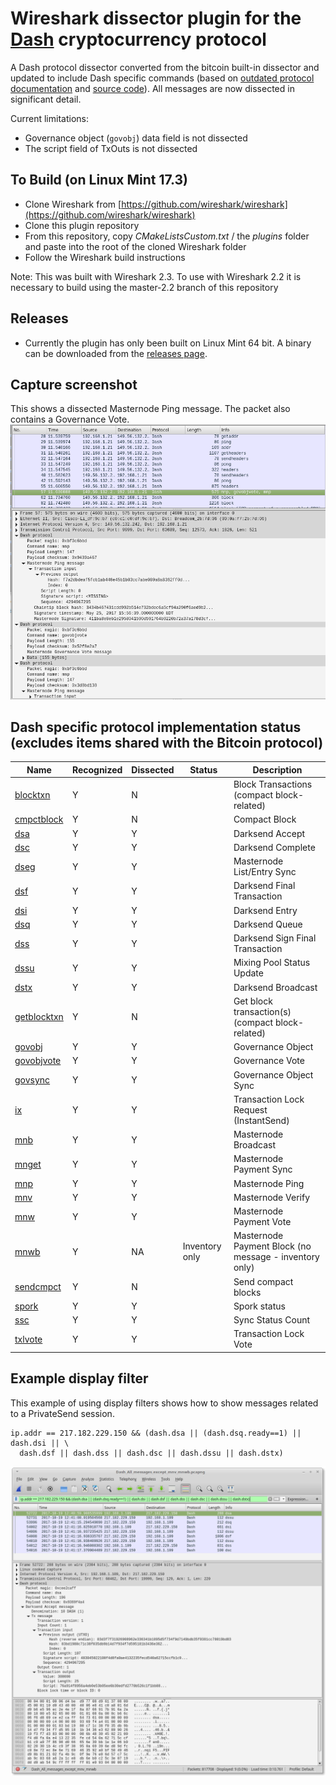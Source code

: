 # Wireshark dissector plugin for the [Dash](https://www.dash.org/) cryptocurrency protocol
A Dash protocol dissector converted from the bitcoin built-in dissector and updated to include Dash specific commands (based on [outdated protocol documentation](https://github.com/dashpay/dash/blob/v0.12.2.x/dash-docs/protocol-documentation.md) and [source code](https://github.com/dashpay/dash/blob/master/src/protocol.cpp)). All messages are now dissected in significant detail.

Current limitations:
 - Governance object (`govobj`) data field is not dissected
 - The script field of TxOuts is not dissected

## To Build (on Linux Mint 17.3)
 - Clone Wireshark from [https://github.com/wireshark/wireshark](https://github.com/wireshark/wireshark)
 - Clone this plugin repository
 - From this repository, copy *CMakeListsCustom.txt* / the *plugins* folder and paste into the root of the cloned Wireshark folder
 - Follow the Wireshark build instructions

Note: This was built with Wireshark 2.3.  To use with Wireshark 2.2 it is necessary to build using the master-2.2 branch of this repository

## Releases
 - Currently the plugin has only been built on Linux Mint 64 bit.  A binary can be downloaded from the [releases page](https://github.com/thephez/wireshark-plugin-dash/releases/latest).

## Capture screenshot
This shows a dissected Masternode Ping message. The packet also contains a Governance Vote.
![](plugins/dash/wireshark-dash-dissection.png)

## Dash specific protocol implementation status (excludes items shared with the Bitcoin protocol)
Name | Recognized | Dissected | Status | Description
--- | --- | --- | --- | ---
[blocktxn](https://dash-docs.github.io/en/developer-reference#blocktxn) | Y | N | | Block Transactions (compact block-related)
[cmpctblock](https://dash-docs.github.io/en/developer-reference#cmpctblock) | Y | N | | Compact Block
[dsa](https://github.com/dashpay/dash/blob/master/dash-docs/protocol-documentation.md#dsaccept---dsa) | Y | Y |  | Darksend Accept
[dsc](https://github.com/dashpay/dash/blob/master/dash-docs/protocol-documentation.md#dscomplete---dsc) | Y | Y |  | Darksend Complete
[dseg](https://github.com/dashpay/dash/blob/master/dash-docs/protocol-documentation.md#dseg---dseg) | Y | Y |  | Masternode List/Entry Sync
[dsf](https://github.com/dashpay/dash/blob/master/dash-docs/protocol-documentation.md#dsfinaltx---dsf) | Y | Y |  | Darksend Final Transaction
[dsi](https://github.com/dashpay/dash/blob/master/dash-docs/protocol-documentation.md#dsvin---dsi) | Y | Y |  | Darksend Entry
[dsq](https://github.com/dashpay/dash/blob/master/dash-docs/protocol-documentation.md#dsqueue---dsq) | Y | Y |  | Darksend Queue
[dss](https://github.com/dashpay/dash/blob/master/dash-docs/protocol-documentation.md) | Y | Y |  | Darksend Sign Final Transaction
[dssu](https://github.com/dashpay/dash/blob/master/dash-docs/protocol-documentation.md#dsstatusupdate---dssu) | Y | Y |  | Mixing Pool Status Update
[dstx](https://github.com/dashpay/dash/blob/master/dash-docs/protocol-documentation.md#dstx---dstx) | Y | Y |  | Darksend Broadcast
[getblocktxn](https://dash-docs.github.io/en/developer-reference#getblocktxn) | Y | N | | Get block transaction(s) (compact block-related)
[govobj](https://github.com/dashpay/dash/blob/master/dash-docs/protocol-documentation.md#mngovernanceobject---govobj) | Y | Y |  | Governance Object
[govobjvote](https://github.com/dashpay/dash/blob/master/dash-docs/protocol-documentation.md#mngovernanceobjectvote---govobjvote) | Y | Y |  | Governance Vote
[govsync](https://github.com/dashpay/dash/blob/master/dash-docs/protocol-documentation.md#mngovernancesync---govsync) | Y | Y |  | Governance Object Sync
[ix](https://github.com/dashpay/dash/blob/master/dash-docs/protocol-documentation.md#txlockrequest---ix) | Y | Y |  | Transaction Lock Request (InstantSend)
[mnb](https://github.com/dashpay/dash/blob/master/dash-docs/protocol-documentation.md#mnannounce---mnb) | Y | Y |  | Masternode Broadcast
[mnget](https://github.com/dashpay/dash/blob/master/dash-docs/protocol-documentation.md#masternodepaymentsync---mnget) | Y | Y |  | Masternode Payment Sync
[mnp](https://github.com/dashpay/dash/blob/master/dash-docs/protocol-documentation.md#mnping---mnp) | Y | Y |  | Masternode Ping
[mnv](https://github.com/dashpay/dash/blob/master/dash-docs/protocol-documentation.md#mnverify---mnv) | Y | Y |  | Masternode Verify
[mnw](https://github.com/dashpay/dash/blob/master/dash-docs/protocol-documentation.md#masternodepaymentvote---mnw) | Y | Y |  | Masternode Payment Vote
[mnwb](https://github.com/dashpay/dash/blob/master/dash-docs/protocol-documentation.md#masternodepaymentblock---mnwb) | Y | NA | Inventory only | Masternode Payment Block (no message - inventory only)
[sendcmpct](https://dash-docs.github.io/en/developer-reference#sendcmpct) | Y | N | | Send compact blocks
[spork](https://github.com/dashpay/dash/blob/master/dash-docs/protocol-documentation.md#spork---spork)| Y | Y |  | Spork status
[ssc](https://github.com/dashpay/dash/blob/master/dash-docs/protocol-documentation.md#syncstatuscount---ssc) | Y | Y |  | Sync Status Count
[txlvote](https://github.com/dashpay/dash/blob/master/dash-docs/protocol-documentation.md#txlockvote---txlvote) | Y | Y |  | Transaction Lock Vote

## Example display filter
This example of using display filters shows how to show messages related to a
PrivateSend session.

```
ip.addr == 217.182.229.150 && (dash.dsa || (dash.dsq.ready==1) || dash.dsi || \
  dash.dsf || dash.dss || dash.dsc || dash.dssu || dash.dstx)
```
![](plugins/dash/privatesend-session-example.png)
